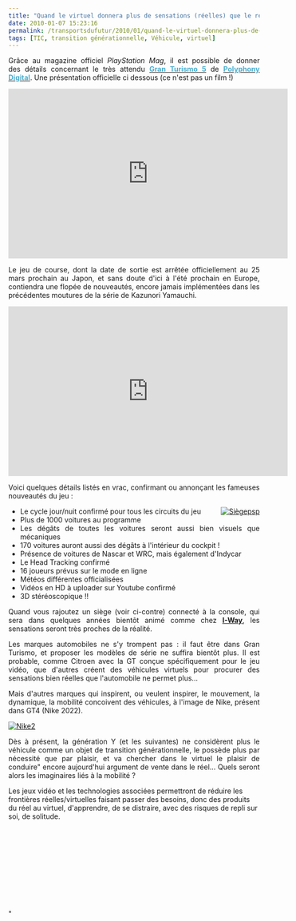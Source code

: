 ```yaml
---
title: "Quand le virtuel donnera plus de sensations (réelles) que le réel ..."
date: 2010-01-07 15:23:16
permalink: /transportsdufutur/2010/01/quand-le-virtuel-donnera-plus-de-sensations-reelles-que-le-reel.html
tags: [TIC, transition générationnelle, Véhicule, virtuel]
---
```


<p style="TEXT-ALIGN: justify">Grâce au magazine officiel <span style="FONT-STYLE: italic">PlayStation Mag</span>, il est possible de donner des détails concernant le très attendu <a gbtitle="Gran Turismo 5 sur Gameblog" href="http://www.typepad.com/jeu_530_gran-turismo-5"><strong><font color="#4dafd0">Gran Turismo 5</font></strong></a> de <a gbtitle="Les jeux de Polyphony Digital sur Gameblog" href="http://www.typepad.com/societe_249_polyphony-digital"><strong><font color="#4dafd0">Polyphony Digital</font></strong></a>. Une présentation officielle ci dessous (ce n'est pas un film !)</p> <object height="340" width="560"><param name="movie" value="http://www.youtube.com/v/DJzzhrCtUFw&hl=fr_FR&fs=1&" /><param name="allowFullScreen" value="true" /><param name="allowscriptaccess" value="always" /> <embed allowfullscreen="true" allowscriptaccess="always" height="340" src="http://www.youtube.com/v/DJzzhrCtUFw&hl=fr_FR&fs=1&" type="application/x-shockwave-flash" width="560" /></object><br /> <p></p>   <!--more-->  <p style="TEXT-ALIGN: justify">Le jeu de course, dont la date de sortie est arrêtée officiellement au 25 mars prochain au Japon, et sans doute d'ici à l'été prochain en Europe, contiendra une flopée de nouveautés, encore jamais implémentées dans les précédentes moutures de la série de Kazunori Yamauchi.</p> <object height="340" width="560"><param name="movie" value="http://www.youtube.com/v/ICaaER-1388&hl=fr_FR&fs=1&" /><param name="allowFullScreen" value="true" /><param name="allowscriptaccess" value="always" /> <embed allowfullscreen="true" allowscriptaccess="always" height="340" src="http://www.youtube.com/v/ICaaER-1388&hl=fr_FR&fs=1&" type="application/x-shockwave-flash" width="560" /></object> <p style="TEXT-ALIGN: justify">Voici quelques détails listés en vrac, confirmant ou annonçant les fameuses nouveautés du jeu : <br /></p> <ul> <li> <div style="TEXT-ALIGN: justify"><a href="https://gabrielplassat.github.io/transportsdufutur/wp-content/uploads/sites/6/old/6a0120a66d2ad4970b0120a7b12de2970b-pi.jpg" rel="lightbox" style="FLOAT: right"><img rel="lightbox[]" alt="Siègepsp" border="0" class="asset asset-image at-xid-6a0120a66d2ad4970b0120a7b12de2970b " src="/wp-content/uploads/sites/6/old/6a0120a66d2ad4970b0120a7b12de2970b-500pi.jpg" style="MARGIN: 0px 0px 5px 5px" title="Siègepsp" /></a>Le cycle jour/nuit confirmé pour tous les circuits du jeu </div> <li> <div style="TEXT-ALIGN: justify">Plus de 1000 voitures au programme </div> <li> <div style="TEXT-ALIGN: justify">Les dégâts de toutes les voitures seront aussi bien visuels que mécaniques </div> <li> <div style="TEXT-ALIGN: justify">170 voitures auront aussi des dégâts à l'intérieur du cockpit ! </div> <li> <div style="TEXT-ALIGN: justify">Présence de voitures de Nascar et WRC, mais également d'Indycar </div> <li> <div style="TEXT-ALIGN: justify">Le Head Tracking confirmé </div> <li> <div style="TEXT-ALIGN: justify">16 joueurs prévus sur le mode en ligne </div> <li> <div style="TEXT-ALIGN: justify">Météos différentes officialisées </div> <li> <div style="TEXT-ALIGN: justify">Vidéos en HD à uploader sur Youtube confirmé</div> <li> <div style="TEXT-ALIGN: justify">3D stéréoscopique !!</div></li> </li> </li> </li> </li> </li> </li> </li> </li> </li> </ul> <p style="TEXT-ALIGN: justify">Quand vous rajoutez un siège (voir ci-contre) connecté à la console, qui sera dans quelques années bientôt animé comme chez <strong><span style="text-decoration: underline"><a href="http://strongmail.real.com/track?t=c&mid=156107&msgid=89601&did=1249003355&sn=1219706112&eid=transportsdufutur@gmail.com&uid=224222&extra=&&&2001&&&http://fr.i-way-world.com/#21-course-automobile" target="_blank">I-Way</a></span></strong>, les sensations seront très proches de la réalité.</p> <p style="TEXT-ALIGN: justify">Les marques automobiles ne s'y trompent pas : il faut être dans Gran Turismo, et proposer les modèles de série ne suffira bientôt plus. Il est probable, comme Citroen avec la GT conçue spécifiquement pour le jeu vidéo, que d'autres créent des véhicules virtuels pour procurer des sensations bien réelles que l'automobile ne permet plus...</p> <p style="TEXT-ALIGN: justify">Mais d'autres marques qui inspirent, ou veulent inspirer, le mouvement, la dynamique, la mobilité concoivent des véhicules, à l'image de Nike, présent dans GT4 (Nike 2022). </p> <p style="TEXT-ALIGN: justify"><a href="https://gabrielplassat.github.io/transportsdufutur/wp-content/uploads/sites/6/old/6a0120a66d2ad4970b0120a7b14808970b-800wi.jpg" rel="lightbox" style="DISPLAY: inline"></a><a href="https://gabrielplassat.github.io/transportsdufutur/wp-content/uploads/sites/6/old/6a0120a66d2ad4970b012876b39283970c-pi.jpg" rel="lightbox"><img rel="lightbox[]" alt="Nike2" border="0" class="asset asset-image at-xid-6a0120a66d2ad4970b012876b39283970c " src="/wp-content/uploads/sites/6/old/6a0120a66d2ad4970b012876b39283970c-500pi.jpg" style="DISPLAY: block; MARGIN-LEFT: auto; MARGIN-RIGHT: auto" title="Nike2" /></a></p> <p style="TEXT-ALIGN: justify">Dès à présent, la génération Y (et les suivantes) ne considèrent plus le véhicule comme un objet de transition générationnelle, le possède plus par nécessité que par plaisir, et va chercher dans le virtuel le plaisir de conduire" encore aujourd'hui argument de vente dans le réel... Quels seront alors les imaginaires liés à la mobilité ? </p> <p style=""TEXT-ALIGN: justify"">Les jeux vidéo et les technologies associées permettront de réduire les frontières réelles/virtuelles faisant passer des besoins, donc des produits du réel au virtuel, d'apprendre, de se distraire, avec des risques de repli sur soi, de solitude.</p> <p style=""TEXT-ALIGN: center""><iframe frameborder=""0"" height=""278"" scrolling=""no"" src=""http://www.publicsenat.fr/vodiFrame.php?idE=61664"" width=""322"">    </iframe></p>"
